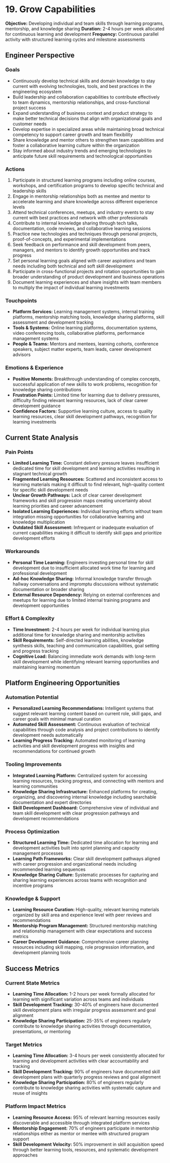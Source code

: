 # 19. Grow Capabilities

**Objective:** Developing individual and team skills through learning programs, mentorship, and knowledge sharing
**Duration:** 2-4 hours per week allocated for continuous learning and development
**Frequency:** Continuous parallel activity with structured learning cycles and milestone assessments

## Engineer Perspective

### Goals
- Continuously develop technical skills and domain knowledge to stay current with evolving technologies, tools, and best practices in the engineering ecosystem
- Build leadership and collaboration capabilities to contribute effectively to team dynamics, mentorship relationships, and cross-functional project success
- Expand understanding of business context and product strategy to make better technical decisions that align with organizational goals and customer needs
- Develop expertise in specialized areas while maintaining broad technical competency to support career growth and team flexibility
- Share knowledge and mentor others to strengthen team capabilities and foster a collaborative learning culture within the organization
- Stay informed about industry trends and emerging technologies to anticipate future skill requirements and technological opportunities

### Actions
1. Participate in structured learning programs including online courses, workshops, and certification programs to develop specific technical and leadership skills
2. Engage in mentorship relationships both as mentee and mentor to accelerate learning and share knowledge across different experience levels
3. Attend technical conferences, meetups, and industry events to stay current with best practices and network with other professionals
4. Contribute to internal knowledge sharing through tech talks, documentation, code reviews, and collaborative learning sessions
5. Practice new technologies and techniques through personal projects, proof-of-concepts, and experimental implementations
6. Seek feedback on performance and skill development from peers, managers, and mentors to identify growth opportunities and track progress
7. Set personal learning goals aligned with career aspirations and team needs including both technical and soft skill development
8. Participate in cross-functional projects and rotation opportunities to gain broader understanding of product development and business operations
9. Document learning experiences and share insights with team members to multiply the impact of individual learning investments

### Touchpoints
- **Platform Services:** Learning management systems, internal training platforms, mentorship matching tools, knowledge sharing platforms, skill assessment and development tracking
- **Tools & Systems:** Online learning platforms, documentation systems, video conferencing tools, collaborative platforms, performance management systems
- **People & Teams:** Mentors and mentees, learning cohorts, conference speakers, subject matter experts, team leads, career development advisors

### Emotions & Experience
- **Positive Moments:** Breakthrough understanding of complex concepts, successful application of new skills to work problems, recognition for knowledge sharing contributions
- **Frustration Points:** Limited time for learning due to delivery pressures, difficulty finding relevant learning resources, lack of clear career development guidance
- **Confidence Factors:** Supportive learning culture, access to quality learning resources, clear skill development pathways, recognition for learning investments

## Current State Analysis

### Pain Points
- **Limited Learning Time:** Constant delivery pressure leaves insufficient dedicated time for skill development and learning activities resulting in stagnant technical growth
- **Fragmented Learning Resources:** Scattered and inconsistent access to learning materials making it difficult to find relevant, high-quality content for specific skill development needs
- **Unclear Growth Pathways:** Lack of clear career development frameworks and skill progression maps creating uncertainty about learning priorities and career advancement
- **Isolated Learning Experiences:** Individual learning efforts without team integration missing opportunities for collaborative learning and knowledge multiplication
- **Outdated Skill Assessment:** Infrequent or inadequate evaluation of current capabilities making it difficult to identify skill gaps and prioritize development efforts

### Workarounds
- **Personal Time Learning:** Engineers investing personal time for skill development due to insufficient allocated work time for learning and professional development
- **Ad-hoc Knowledge Sharing:** Informal knowledge transfer through hallway conversations and impromptu discussions without systematic documentation or broader sharing
- **External Resource Dependency:** Relying on external conferences and meetups for learning due to limited internal training programs and development opportunities

### Effort & Complexity
- **Time Investment:** 2-4 hours per week for individual learning plus additional time for knowledge sharing and mentorship activities
- **Skill Requirements:** Self-directed learning abilities, knowledge synthesis skills, teaching and communication capabilities, goal setting and progress tracking
- **Cognitive Load:** Balancing immediate work demands with long-term skill development while identifying relevant learning opportunities and maintaining learning momentum

## Platform Engineering Opportunities

### Automation Potential
- **Personalized Learning Recommendations:** Intelligent systems that suggest relevant learning content based on current role, skill gaps, and career goals with minimal manual curation
- **Automated Skill Assessment:** Continuous evaluation of technical capabilities through code analysis and project contributions to identify development needs automatically
- **Learning Progress Tracking:** Automated monitoring of learning activities and skill development progress with insights and recommendations for continued growth

### Tooling Improvements
- **Integrated Learning Platform:** Centralized system for accessing learning resources, tracking progress, and connecting with mentors and learning communities
- **Knowledge Sharing Infrastructure:** Enhanced platforms for creating, organizing, and discovering internal knowledge including searchable documentation and expert directories
- **Skill Development Dashboard:** Comprehensive view of individual and team skill development with clear progression pathways and development recommendations

### Process Optimization
- **Structured Learning Time:** Dedicated time allocation for learning and development activities built into sprint planning and capacity management processes
- **Learning Path Frameworks:** Clear skill development pathways aligned with career progression and organizational needs including recommended learning sequences
- **Knowledge Sharing Culture:** Systematic processes for capturing and sharing learning experiences across teams with recognition and incentive programs

### Knowledge & Support
- **Learning Resource Curation:** High-quality, relevant learning materials organized by skill area and experience level with peer reviews and recommendations
- **Mentorship Program Management:** Structured mentorship matching and relationship management with clear expectations and success metrics
- **Career Development Guidance:** Comprehensive career planning resources including skill mapping, role progression information, and development planning tools

## Success Metrics

### Current State Metrics
- **Learning Time Allocation:** 1-2 hours per week formally allocated for learning with significant variation across teams and individuals
- **Skill Development Tracking:** 30-40% of engineers have documented skill development plans with irregular progress assessment and goal alignment
- **Knowledge Sharing Participation:** 25-35% of engineers regularly contribute to knowledge sharing activities through documentation, presentations, or mentoring

### Target Metrics
- **Learning Time Allocation:** 3-4 hours per week consistently allocated for learning and development activities with clear accountability and tracking
- **Skill Development Tracking:** 90% of engineers have documented skill development plans with quarterly progress reviews and goal alignment
- **Knowledge Sharing Participation:** 80% of engineers regularly contribute to knowledge sharing activities with systematic capture and reuse of insights

### Platform Impact Metrics
- **Learning Resource Access:** 95% of relevant learning resources easily discoverable and accessible through integrated platform services
- **Mentorship Engagement:** 70% of engineers participate in mentorship relationships either as mentor or mentee with structured program support
- **Skill Development Velocity:** 50% improvement in skill acquisition speed through better learning tools, resources, and systematic development approaches